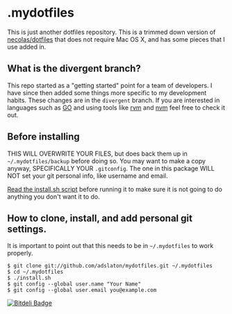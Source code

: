 # .mydotfiles
This is just another dotfiles repository.  This is a trimmed down version of
[necolas/dotfiles][1] that does not require Mac OS X, and has some pieces that
I use added in.


## What is the divergent branch?
This repo started as a "getting started" point for a team of developers.  I
have since then added some things more specific to my development habits.
These changes are in the `divergent` branch.  If you are interested in
languages such as [GO][go] and using tools like [rvm][rvm] and [nvm][nvm] feel
free to check it out.


## Before installing
THIS WILL OVERWRITE YOUR FILES, but does back them up in `~/.mydotfiles/backup`
before doing so.  You may want to make a copy anyway, SPECIFICALLY YOUR
`.gitconfig`.  The one in this package WILL NOT set your git personal info, like
username and email.

[Read the install.sh script][0] before running it to make sure it is not going
to do anything you don't want it to do.


## How to clone, install, and add personal git settings.
It is important to point out that this needs to be in `~/.mydotfiles` to work
properly.

    $ git clone git://github.com/adslaton/mydotfiles.git ~/.mydotfiles
    $ cd ~/.mydotfiles
    $ ./install.sh
    $ git config --global user.name "Your Name"
    $ git config --global user.email you@example.com




[![Bitdeli Badge](https://d2weczhvl823v0.cloudfront.net/adslaton/mydotfiles/trend.png)](https://bitdeli.com/free "Bitdeli Badge")



[0]: https://github.com/adslaton/mydotfiles/blob/master/install.sh
[1]: https://github.com/necolas/dotfiles
[go]: http://golang.org/
[nvm]: https://github.com/creationix/nvm
[rvm]: https://rvm.io/
